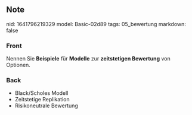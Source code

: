 ## Note
nid: 1641796219329
model: Basic-02d89
tags: 05_bewertung
markdown: false

### Front
Nennen Sie <b>Beispiele</b> für <b>Modelle</b> zur <b>zeitstetigen
Bewertung</b> von Optionen.

### Back
<ul>
  <li>Black/Scholes Modell
  <li>Zeitstetige Replikation
  <li>Risikoneutrale Bewertung
</ul>
